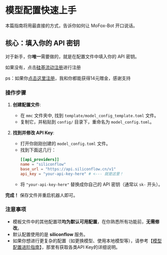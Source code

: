 # 模型配置快速上手

本篇指南将用最直接的方式，告诉你如何让 MoFox-Bot 开口说话。

## 核心：填入你的 API 密钥

对于新手，你**唯一**需要做的，就是在配置文件中填入你的 API 密钥。

如果没有，点击[硅基流动注册](https://cloud.siliconflow.cn/)进行注册

ps：如果你[点击这里注册](https://cloud.siliconflow.cn/i/0ww8zcOn)，我和你都能获得14元赠金，感谢支持

### 操作步骤

1.  **创建配置文件**:
    *   在 `mmc` 文件夹中, 找到 `template/model_config_template.toml` 文件。
    *   复制它，并粘贴到 `config/` 目录下，重命名为 `model_config.toml`。

2.  **找到并修改 API Key**:
    *   打开你刚刚创建的 `model_config.toml` 文件。
    *   找到下面这几行：
        ```toml
        [[api_providers]]
        name = "siliconflow"
        base_url = "https://api.siliconflow.cn/v1"
        api_key = "your-api-key-here" # <--- 就是这里！
        ```
    *   将 `"your-api-key-here"` 替换成你自己的 API 密钥（通常以 `sk-` 开头）。

**完成！** 保存文件并重启机器人即可。

### 注意事项

-   模板文件中的其他配置项**均为默认可用配置**，在你熟悉所有功能前，**无需修改**。
-   默认配置使用的是 **siliconflow** 服务。
-   如果你想进行更复杂的配置（如更换模型、使用本地模型等），请参考【[模型配置进阶指南](./model_configuration_guide.md)】，那里有获取各类API Key的详细说明。